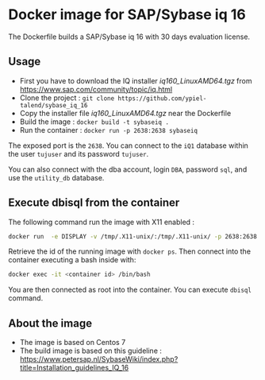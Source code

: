 # Docker image for SAP/Sybase iq 16

The Dockerfile builds a SAP/Sybase iq 16 with 30 days evaluation license.

## Usage
- First you have to download the IQ installer _iq160_LinuxAMD64.tgz_ from https://www.sap.com/community/topic/iq.html
- Clone the project : ``git clone https://github.com/ypiel-talend/sybase_iq_16``
- Copy the installer file _iq160_LinuxAMD64.tgz_ near the Dockerfile
- Build the image : ``docker build -t sybaseiq .``
- Run the container : ``docker run -p 2638:2638 sybaseiq``

The exposed port is the ``2638``. You can connect to the ``iQ1`` database within the user ``tujuser`` and its password ``tujuser``.

You can also connect with the dba account, login ``DBA``, password ``sql``, and use the ``utility_db`` database.

## Execute dbisql from the container
The following command run the image with X11 enabled : 
```bash
docker run  -e DISPLAY -v /tmp/.X11-unix/:/tmp/.X11-unix/ -p 2638:2638 sybaseiq
```
Retrieve the id of the running image with ``docker ps``. Then connect into the container executing a bash inside with:
```bash
docker exec -it <container id> /bin/bash
```

You are then connected as root into the container. You can execute ``dbisql`` command.

## About the image
- The image is based on Centos 7
- The build image is based on this guideline : https://www.petersap.nl/SybaseWiki/index.php?title=Installation_guidelines_IQ_16